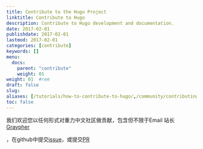 ```yaml
---
title: Contribute to the Hugo Project
linktitle: Contribute to Hugo
description: Contribute to Hugo development and documentation.
date: 2017-02-01
publishdate: 2017-02-01
lastmod: 2017-02-01
categories: [contribute]
keywords: []
menu:
  docs:
    parent: "contribute"
    weight: 01
weight: 01	#rem
draft: false
slug:
aliases: [/tutorials/how-to-contribute-to-hugo/,/community/contributing/]
toc: false
---
```


我们欢迎您以任何形式对重力中文社区做贡献，包含但不限于Email 站长[Gravpher](mailto:goujianing19@mails.ucas.ac.cn)

，在github中提交[issue](https://github.com/Gravity-Geodesy-China-Community/Gravity-Geodesy-China-Community.github.io/issues)，或提交[PR](https://github.com/Gravity-Geodesy-China-Community/Gravity-Geodesy-China-Community.github.io/pulls)

